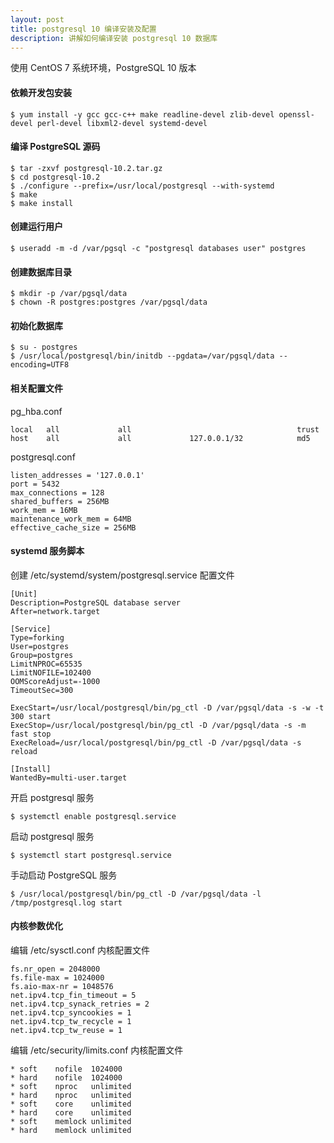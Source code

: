 ```yaml
---
layout: post
title: postgresql 10 编译安装及配置
description: 讲解如何编译安装 postgresql 10 数据库
---
```


使用 CentOS 7 系统环境，PostgreSQL 10 版本

#### 依赖开发包安装

    $ yum install -y gcc gcc-c++ make readline-devel zlib-devel openssl-devel perl-devel libxml2-devel systemd-devel

#### 编译 PostgreSQL 源码

    $ tar -zxvf postgresql-10.2.tar.gz
    $ cd postgresql-10.2
    $ ./configure --prefix=/usr/local/postgresql --with-systemd
    $ make
    $ make install

#### 创建运行用户

    $ useradd -m -d /var/pgsql -c "postgresql databases user" postgres

#### 创建数据库目录

    $ mkdir -p /var/pgsql/data
    $ chown -R postgres:postgres /var/pgsql/data

#### 初始化数据库

    $ su - postgres
    $ /usr/local/postgresql/bin/initdb --pgdata=/var/pgsql/data --encoding=UTF8

#### 相关配置文件

pg_hba.conf

    local   all             all                                     trust
    host    all             all             127.0.0.1/32            md5

postgresql.conf

    listen_addresses = '127.0.0.1'
    port = 5432
    max_connections = 128
    shared_buffers = 256MB
    work_mem = 16MB
    maintenance_work_mem = 64MB
    effective_cache_size = 256MB

#### systemd 服务脚本

创建 /etc/systemd/system/postgresql.service 配置文件

```
[Unit]
Description=PostgreSQL database server
After=network.target

[Service]
Type=forking
User=postgres
Group=postgres
LimitNPROC=65535
LimitNOFILE=102400
OOMScoreAdjust=-1000
TimeoutSec=300

ExecStart=/usr/local/postgresql/bin/pg_ctl -D /var/pgsql/data -s -w -t 300 start
ExecStop=/usr/local/postgresql/bin/pg_ctl -D /var/pgsql/data -s -m fast stop
ExecReload=/usr/local/postgresql/bin/pg_ctl -D /var/pgsql/data -s reload

[Install]
WantedBy=multi-user.target
```

开启 postgresql 服务

    $ systemctl enable postgresql.service

启动 postgresql 服务

    $ systemctl start postgresql.service

手动启动 PostgreSQL 服务

    $ /usr/local/postgresql/bin/pg_ctl -D /var/pgsql/data -l /tmp/postgresql.log start

#### 内核参数优化

编辑 /etc/sysctl.conf 内核配置文件

```
fs.nr_open = 2048000
fs.file-max = 1024000
fs.aio-max-nr = 1048576
net.ipv4.tcp_fin_timeout = 5
net.ipv4.tcp_synack_retries = 2
net.ipv4.tcp_syncookies = 1
net.ipv4.tcp_tw_recycle = 1
net.ipv4.tcp_tw_reuse = 1
```

编辑 /etc/security/limits.conf 内核配置文件

```
* soft    nofile  1024000
* hard    nofile  1024000
* soft    nproc   unlimited
* hard    nproc   unlimited
* soft    core    unlimited
* hard    core    unlimited
* soft    memlock unlimited
* hard    memlock unlimited
```

